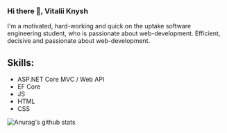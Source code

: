 ### Hi there 👋, Vitalii Knysh
I'm a motivated, hard-working and quick on the uptake software engineering student, who is passionate about web-development. Efficient, decisive and passionate about web-development.

## Skills: 
* ASP.NET Core MVC / Web API 
* EF Core 
* JS 
* HTML 
* CSS

![Anurag's github stats](https://github-readme-stats.vercel.app/api?username=Strafe153)
